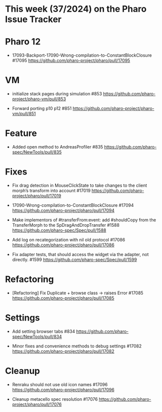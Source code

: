 # This week (37/2024) on the Pharo Issue Tracker

# Pharo 12

- 17093-Backport-17090-Wrong-compilation-to-ConstantBlockClosure #17095
	https://github.com/pharo-project/pharo/pull/17095

# VM

- initialize stack pages during simulation #853
	https://github.com/pharo-project/pharo-vm/pull/853
	
- Forward porting p10 p12 #851
	https://github.com/pharo-project/pharo-vm/pull/851
	
	
# Feature

- Added open method to AndreasProfiler #835
	https://github.com/pharo-spec/NewTools/pull/835	
	
# Fixes

- Fix drag detection in MouseClickState to take changes to the client morph’s transform into account #17019
	https://github.com/pharo-project/pharo/pull/17019

- 17090-Wrong-compilation-to-ConstantBlockClosure #17094
	https://github.com/pharo-project/pharo/pull/17094

- Make implementors of #transferFrom:event: add #shouldCopy from the TransferMorph to the SpDragAndDropTransfer #1588
	https://github.com/pharo-spec/Spec/pull/1588
	
- Add log on recategorization with nil old protocol #17086
	https://github.com/pharo-project/pharo/pull/17086
	
- Fix adapter tests, that should access the widget via the adapter, not directly. #1599
	https://github.com/pharo-spec/Spec/pull/1599


# Refactoring

- [Refactoring] Fix Duplicate + browse class -> raises Error #17085
	https://github.com/pharo-project/pharo/pull/17085
	

# Settings

- Add setting browser tabs #834
		https://github.com/pharo-spec/NewTools/pull/834
		
- Minor fixes and convenience methods to debug settings #17082
		https://github.com/pharo-project/pharo/pull/17082
	
# Cleanup

- Renraku should not use old icon names #17096
	https://github.com/pharo-project/pharo/pull/17096
	
- Cleanup metacello spec resolution #17076
	https://github.com/pharo-project/pharo/pull/17076